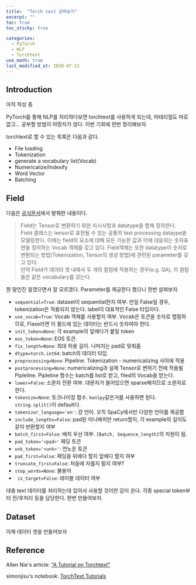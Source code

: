 ```yaml
---
title:  "Torch text 살펴보기"
excerpt: ""
toc: true
toc_sticky: true

categories:
  - PyTorch
  - NLP
  - Torchtext
use_math: true
last_modified_at: 2020-07-21
---
```


## Introduction

아직 작성 중

PyTorch를 통해 NLP를 처리하다보면 torchtext를 사용하게 되는데, 마테리얼도 따로 없고... 공부할 방법이 마땅치가 않다.
이번 기회에 한번 정리해보자

torchtext로 할 수 있는 목록은 다음과 같다.
- File loading
- Tokenization
- generate a vocabulary list(Vocab)
- Numericalize/Indexify
- Word Vector
- Batching
    
## Field

다음은 [공식문서](https://pytorch.org/text/data.html#fields)에서 발췌한 내용이다.
> Field는 Tensor로 변환하기 위한 지시사항과 datatype을 함께 정의한다.  
Field 클래스는 tensor로 표현될 수 있는 공통의 text processing dataype을 모델링한다. 이에는 field의  요소에 대해 모든 가능한 값과 이에 대응되는 숫자표현을 정의하는 Vocab 객체를 갖고 있다. Field객체는 또한 datatype이 숫자로 변환되는 방법(Tokenization, Tensor의 생성 방법)에 관련된 parameter를 갖고 있다.  
만약 Field가 데이터 셋 내에서 두 개의 컬럼에 작용하는 경우(e.g. QA), 이 컬럼들은 같은 vocabulary를 갖는다.

뭔 말인진 알겠으면서 잘 모르겠다. Parameter를 제공한다 했으니 한번 살펴보자.
- `sequential=True`: dataset이 sequential한지 여부. 만일 False일 경우, tokenization은 적용되지 않는다. label이 대표적인 False 타입이다.
- `use_vocab=True`: Vocab 객체를 사용할지 여부. Vocab은 토큰을 숫자로 맵핑하므로, Flase라면 이 필드에 있는 데이터는 반드시 숫자여야 한다.
- `init_token=None`: 각 example의 앞에다가 붙일 token
- `eos_token=None`: EOS 토큰.
- `fix_length=None`: 최대 허용 길이. 나머지는 pad로 맞춰줌
- `dtype=torch.int64`: batch의 데이터 타입
- `preprocessing=None`: Pipeline. Tokenization - numericalizing 사이에 적용
- `postprocessing=None`: numericalizing과 실제 Tensor로 변하기 전에 적용될 Pipleline. Pipleline 함수는 batch를 list로 받고, filed의 Vocab을 받는다.
- `lower=False`: 소문자 전환 여부. 대문자가 들어있으면 sparse해지므로 소문자로 한다.
- `tokenize=None`: 토크나이징 함수. `konlpy`같은거를 사용하면 된다. `string.split()`이 default다.
- `tokenizer_language='en'`: 걍 언어. 오직 SpaCy에서만 다양한 언어를 제공함
- `include_lengths=False`: pad된 미니배치만 return할지, 각 example의 길이도 같이 반환할지 여부
- `batch_first=False`: 배치 우선 여부. `[Batch, Sequence_length]`의 차원이 됨.
- `pad_token='<pad>'` 패딩 토큰
- `unk_token='<unk>'`: 언노운 토큰
- `pad_first=False`: 패딩을 뒤에다 할지 앞에다 할지 여부
- `truncate_first=False`: 처음에 자를지 말지 여부?
- `stop_words=None`: 불용어
- ` is_target=False`: 레이블 데이터 여부

대충 text 데이터를 처리하는데 있어서 사용할 것이란 감이 온다. 각종 special token부터 전/후처리 등을 담당한다.
한번 만들어보자.

<script src="https://gist.github.com/InhyeokYoo/48d680bb7f70cc773d4a702f428a4702.js"></script>



## Dataset

이제 데이터 셋을 만들어보자

## Reference

Allen Nie's article: ["A Tutorial on Torchtext"](http://anie.me/On-Torchtext/)

simonjisu's notebook: [TorchText Tutorials](https://github.com/simonjisu/pytorch_tutorials/blob/master/00_Basic_Utils/01_TorchText.ipynb)
